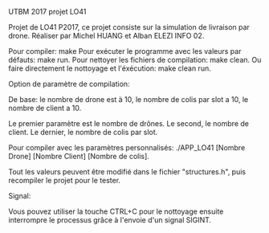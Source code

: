 UTBM 2017 projet LO41

Projet de LO41 P2017, ce projet consiste sur la simulation de livraison par drone.
Réaliser par Michel HUANG et Alban ELEZI INFO 02. 

Pour compiler: make
Pour exécuter le programme avec les valeurs par défauts: make run.
Pour nettoyer les fichiers de compilation: make clean.
Ou faire directement le nottoyage et l'éxécution: make clean run.

Option de paramètre de compilation:

De base: le nombre de drone est à 10, le nombre de colis par slot a 10, le nombre de client a 10. 

Le premier paramètre est le nombre de drônes.
Le second, le nombre de client.
Le dernier, le nombre de colis par slot.

Pour compiler avec les paramètres personnalisés: ./APP_LO41 [Nombre Drone] [Nombre Client] [Nombre de colis].

Tout les valeurs peuvent être modifié dans le fichier "structures.h", puis recompiler le projet pour le tester.

Signal:

Vous pouvez utiliser la touche CTRL+C pour le nottoyage ensuite interrompre le processus grâce à l'envoie d'un signal SIGINT.